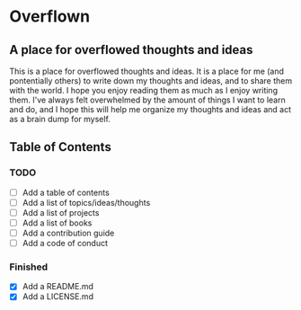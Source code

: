 # Overflown

## A place for overflowed thoughts and ideas

This is a place for overflowed thoughts and ideas. It is a place for me (and pontentially others) to write down my thoughts and ideas, and to share them with the world. I hope you enjoy reading them as much as I enjoy writing them. I've always felt overwhelmed by the amount of things I want to learn and do, and I hope this will help me organize my thoughts and ideas and act as a brain dump for myself.

## Table of Contents

### TODO

- [ ] Add a table of contents
- [ ] Add a list of topics/ideas/thoughts
- [ ] Add a list of projects
- [ ] Add a list of books
- [ ] Add a contribution guide
- [ ] Add a code of conduct

### Finished

- [x] Add a README.md
- [x] Add a LICENSE.md
